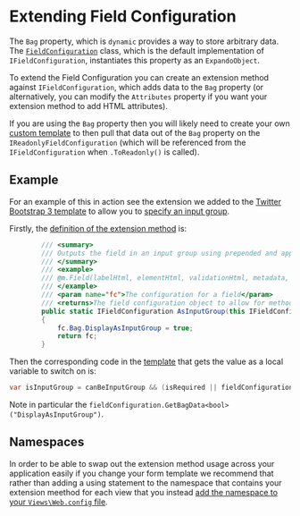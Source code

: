Extending Field Configuration
=============================

The `Bag` property, which is `dynamic` provides a way to store arbitrary data. The [`FieldConfiguration`](field-configuration) class, which is the default implementation of `IFieldConfiguration`, instantiates this property as an `ExpandoObject`.

To extend the Field Configuration you can create an extension method against `IFieldConfiguration`, which adds data to the `Bag` property (or alternatively, you can modify the `Attributes` property if you want your extension method to add HTML attributes).

If you are using the `Bag` property then you will likely need to create your own [custom template](custom-template) to then pull that data out of the `Bag` property on the `IReadonlyFieldConfiguration` (which will be referenced from the `IFieldConfiguration` when `.ToReadonly()` is called).

Example
-------

For an example of this in action see the extension we added to the [Twitter Bootstrap 3 template](bootstrap-template) to allow you to [specify an input group](field#input-groups).

Firstly, the [definition of the extension method](https://github.com/MRCollective/ChameleonForms/blob/master/ChameleonForms/Templates/TwitterBootstrap3/FieldConfigurationExtensions.cs) is:

```csharp
        /// <summary>
        /// Outputs the field in an input group using prepended and appended HTML.
        /// </summary>
        /// <example>
        /// @n.Field(labelHtml, elementHtml, validationHtml, metadata, new FieldConfiguration().Prepend(beforeHtml).Append(afterHtml).AsInputGroup(), false)
        /// </example>
        /// <param name="fc">The configuration for a field</param>
        /// <returns>The field configuration object to allow for method chaining</returns>
        public static IFieldConfiguration AsInputGroup(this IFieldConfiguration fc)
        {
            fc.Bag.DisplayAsInputGroup = true;
            return fc;
        }
```

Then the corresponding code in the [template](https://github.com/MRCollective/ChameleonForms/blob/master/ChameleonForms/Templates/TwitterBootstrap3/TwitterBootstrapHtmlHelpers.cshtml#L110) that gets the value as a local variable to switch on is:

```csharp
var isInputGroup = canBeInputGroup && (isRequired || fieldConfiguration.GetBagData<bool>("DisplayAsInputGroup"));
```

Note in particular the `fieldConfiguration.GetBagData<bool>("DisplayAsInputGroup")`.

Namespaces
----------

In order to be able to swap out the extension method usage across your application easily if you change your form template we recommend that rather than adding a using statement to the namespace that contains your extension meethod for each view that you instead [add the namespace to your `Views\Web.config` file](getting-started#namespaces-in-viewswebconfig).